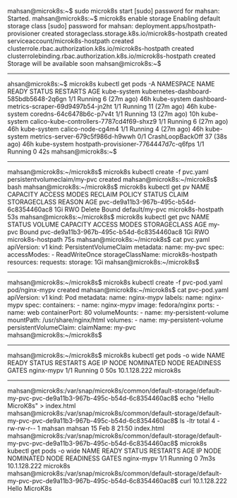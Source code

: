 mahsan@microk8s:~$ sudo microk8s start
[sudo] password for mahsan:
Started.
mahsan@microk8s:~$  microk8s enable storage
Enabling default storage class
[sudo] password for mahsan:
deployment.apps/hostpath-provisioner created
storageclass.storage.k8s.io/microk8s-hostpath created
serviceaccount/microk8s-hostpath created
clusterrole.rbac.authorization.k8s.io/microk8s-hostpath created
clusterrolebinding.rbac.authorization.k8s.io/microk8s-hostpath created
Storage will be available soon
mahsan@microk8s:~$


***

ahsan@microk8s:~$ microk8s kubectl get pods -A
NAMESPACE     NAME                                         READY   STATUS             RESTARTS       AGE
kube-system   kubernetes-dashboard-585bdb5648-2q6gn        1/1     Running            6 (27m ago)    46h
kube-system   dashboard-metrics-scraper-69d9497b54-jn2ht   1/1     Running            11 (27m ago)   46h
kube-system   coredns-64c6478b6c-p7v4t                     1/1     Running            13 (27m ago)   10h
kube-system   calico-kube-controllers-7787cd4f69-shxz9     1/1     Running            6 (27m ago)    46h
kube-system   calico-node-cg4m4                            1/1     Running            4 (27m ago)    46h
kube-system   metrics-server-679c5f986d-h9wwh              0/1     CrashLoopBackOff   37 (38s ago)   46h
kube-system   hostpath-provisioner-7764447d7c-q6fps        1/1     Running            0              42s
mahsan@microk8s:~$


***
mahsan@microk8s:~/microk8s$ microk8s kubectl create -f pvc.yaml
persistentvolumeclaim/my-pvc created
mahsan@microk8s:~/microk8s$ bash
mahsan@microk8s:~/microk8s$ microk8s kubectl get pv
NAME                                       CAPACITY   ACCESS MODES   RECLAIM POLICY   STATUS   CLAIM            STORAGECLASS        REASON                         AGE
pvc-de9a11b3-967b-495c-b54d-6c8354460ac8   1Gi        RWO            Delete           Bound    default/my-pvc   microk8s-hostpath                                  53s
mahsan@microk8s:~/microk8s$ microk8s kubectl get pvc
NAME     STATUS   VOLUME                                     CAPACITY   ACCESS MODES   STORAGECLASS        AGE
my-pvc   Bound    pvc-de9a11b3-967b-495c-b54d-6c8354460ac8   1Gi        RWO            microk8s-hostpath   75s
mahsan@microk8s:~/microk8s$ cat pvc.yaml
apiVersion: v1
kind: PersistentVolumeClaim
metadata:
  name: my-pvc
spec:
  accessModes:
    - ReadWriteOnce
  storageClassName: microk8s-hostpath
  resources:
    requests:
      storage: 1Gi
mahsan@microk8s:~/microk8s$

***

mahsan@microk8s:~/microk8s$ microk8s kubectl  create -f pvc-pod.yaml
pod/nginx-mypv created
mahsan@microk8s:~/microk8s$ cat pvc-pod.yaml
apiVersion: v1
kind: Pod
metadata:
  name: nginx-mypv
  labels:
    name: nginx-mypv
spec:
  containers:
    - name: nginx-mypv
      image: fedora/nginx
      ports:
        - name: web
          containerPort: 80
      volumeMounts:
        - name: my-persistent-volume
          mountPath: /usr/share/nginx/html
  volumes:
    - name: my-persistent-volume
      persistentVolumeClaim:
        claimName: my-pvc
mahsan@microk8s:~/microk8s$

***
mahsan@microk8s:~/microk8s$ microk8s kubectl get pods -o wide
NAME         READY   STATUS    RESTARTS   AGE   IP             NODE       NOMINATED NODE   READINESS GATES
nginx-mypv   1/1     Running   0          50s   10.1.128.222   microk8s   <none>           <none>

***

mahsan@microk8s:/var/snap/microk8s/common/default-storage/default-my-pvc-pvc-de9a11b3-967b-495c-b54d-6c8354460ac8$ echo "Hello MicroK8s" > index.html
mahsan@microk8s:/var/snap/microk8s/common/default-storage/default-my-pvc-pvc-de9a11b3-967b-495c-b54d-6c8354460ac8$ ls -ltr
total 4
-rw-rw-r-- 1 mahsan mahsan 15 Feb  8 21:50 index.html
mahsan@microk8s:/var/snap/microk8s/common/default-storage/default-my-pvc-pvc-de9a11b3-967b-495c-b54d-6c8354460ac8$ microk8s kubectl get pods -o wide
NAME         READY   STATUS    RESTARTS   AGE    IP             NODE       NOMINATED NODE   READINESS GATES
nginx-mypv   1/1     Running   0          7m3s   10.1.128.222   microk8s   <none>           <none>
mahsan@microk8s:/var/snap/microk8s/common/default-storage/default-my-pvc-pvc-de9a11b3-967b-495c-b54d-6c8354460ac8$ curl 10.1.128.222
Hello MicroK8s

